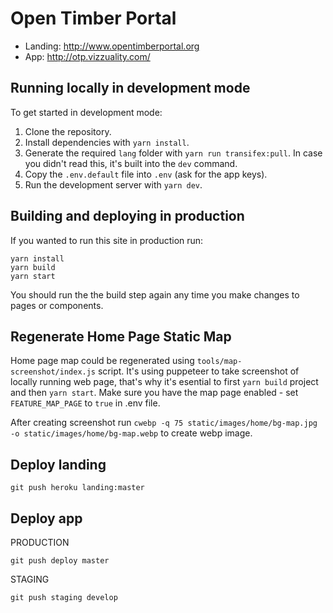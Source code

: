 # Open Timber Portal

- Landing: http://www.opentimberportal.org
- App: http://otp.vizzuality.com/

## Running locally in development mode

To get started in development mode:

1. Clone the repository.
2. Install dependencies with `yarn install`.
3. Generate the required `lang` folder with `yarn run transifex:pull`. In case you didn't read this, it's built into the `dev` command.
4. Copy the `.env.default` file into `.env` (ask for the app keys).
5. Run the development server with `yarn dev`.

## Building and deploying in production

If you wanted to run this site in production run:

```
yarn install
yarn build
yarn start
```

You should run the the build step again any time you make changes to pages or components.

## Regenerate Home Page Static Map

Home page map could be regenerated using `tools/map-screenshot/index.js` script.
It's using puppeteer to take screenshot of locally running web page, that's why it's esential to first `yarn build` project and then `yarn start`.
Make sure you have the map page enabled - set `FEATURE_MAP_PAGE` to `true` in .env file.

After creating screenshot run `cwebp -q 75 static/images/home/bg-map.jpg -o static/images/home/bg-map.webp` to create webp image.

## Deploy landing

```
git push heroku landing:master
```

## Deploy app

PRODUCTION

```
git push deploy master
```

STAGING

```
git push staging develop
```
